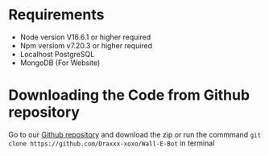 # Requirements

- Node version V16.6.1 or higher required
- Npm versiom v7.20.3 or higher required
- Localhost PostgreSQL
- MongoDB (For Website)

# Downloading the Code from Github repository

Go to our [Github repository](https://github.com/Draxxx-xoxo/Wall-E-Bot) and download the zip or run the commmand `git clone https://github.com/Draxxx-xoxo/Wall-E-Bot` in terminal
